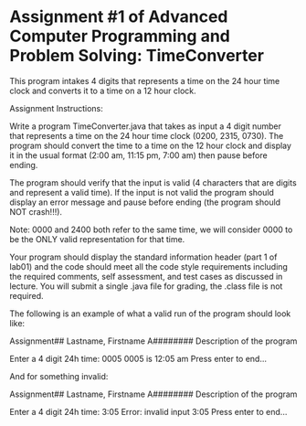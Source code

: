 # Assignment #1 of Advanced Computer Programming and Problem Solving: TimeConverter

This program intakes 4 digits that represents a time on the 24 hour time clock and converts it to a time on a 12 hour clock.

Assignment Instructions:

Write a program TimeConverter.java that takes as input a 4 digit number that represents a time on the 24 hour time clock (0200, 2315, 0730). The program should convert the time to a time on the 12 hour clock and display it in the usual format (2:00 am, 11:15 pm, 7:00 am) then pause before ending. 

The program should verify that the input is valid (4 characters that are digits and represent a valid time). If the input is not valid the program should display an error message and pause before ending (the program should NOT crash!!!). 

Note: 0000 and 2400 both refer to the same time, we will consider 0000 to be the ONLY valid representation for that time.

Your program should display the standard information header (part 1 of lab01) and the code should meet all the code style requirements including the required comments, self assessment, and test cases as discussed in lecture. You will submit a single .java file for grading, the .class file is not required.

The following is an example of what a valid run of the program should look like:

Assignment##
Lastname, Firstname
A########
Description of the program

Enter a 4 digit 24h time: 0005
0005 is 12:05 am
Press enter to end...

And for something invalid:

Assignment##
Lastname, Firstname
A########
Description of the program

Enter a 4 digit 24h time: 3:05
Error: invalid input 3:05
Press enter to end...

